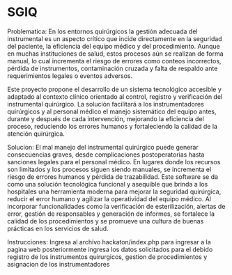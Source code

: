 # SGIQ
Problematica:
En los entornos quirúrgicos la gestión adecuada del instrumental es un aspecto crítico que incide directamente en la seguridad del paciente, la eficiencia del equipo médico y del procedimiento. Aunque en muchas instituciones de salud, estos procesos aún se realizan de forma manual, lo cual incrementa el riesgo de errores como conteos incorrectos, pérdida de instrumentos, contaminación cruzada y falta de respaldo ante requerimientos legales o eventos adversos.

Este proyecto propone el desarrollo de un sistema tecnológico accesible y adaptado al contexto clínico orientado al control, registro y verificación del instrumental quirúrgico. La solución facilitará a los instrumentadores quirúrgicos y al personal médico el manejo sistemático del equipo antes, durante y después de cada intervención, mejorando la eficiencia del proceso, reduciendo los errores humanos y fortaleciendo la calidad de la atención quirúrgica.

Solucion:
El mal manejo del instrumental quirúrgico puede generar consecuencias graves, desde complicaciones postoperatorias hasta sanciones legales para el personal médico. En lugares donde los recursos son limitados y los procesos siguen siendo manuales, se incrementa el riesgo de errores humanos y pérdida de trazabilidad.
Este software se da como una solución tecnológica funcional y asequible que brinda a los hospitales una herramienta moderna para mejorar la seguridad quirúrgica, reducir el error humano y agilizar la operatividad del equipo médico. Al incorporar funcionalidades como la verificación de esterilización, alertas de error, gestión de responsables y generación de informes, se fortalece la calidad de los procedimientos y se promueve una cultura de buenas prácticas en los servicios de salud.

Instrucciones:
Ingresa al archivo hackaton/index.php para ingresar a la pagina web posteriormente ingresa los datos solicitados para el debido registro de los instrumentos quirurgicos, gestion de procedimientos y asignacion de los instrumentadores

